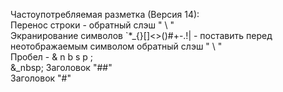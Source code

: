 Частоупотребляемая разметка (Версия 14):\
Перенос строки - обратный слэш " \\ "\
Экранирование символов \`*_{}[]<>()#+-.!| - поставить перед неотображаемым символом обратный слэш " \\ "\
Пробел - & n b s p ; \
&_nbsp; Заголовок "##"   
Заголовок "#"
